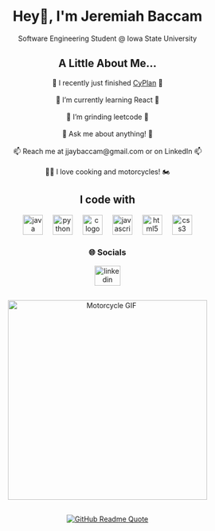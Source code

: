 <h1 align="center">Hey👋, I'm Jeremiah Baccam</h1>

<p align="center">Software Engineering Student @ Iowa State University</p>

<h2 align="center">A Little About Me...</h2>

<p align="center">
  🔭 I recently just finished <a href="https://www.cy-plan.com/" target="_blank">CyPlan</a> 🔭<br><br> 
  🌱 I’m currently learning React 🌱<br><br>
  🤝 I’m grinding leetcode 🤝<br><br> 
  💬 Ask me about anything! 💬<br><br> 
  📫 Reach me at jjaybaccam@gmail.com or on LinkedIn 📫<br><br> 
  👨‍🍳 I love cooking and motorcycles! 🏍️
</p>

<h2 align="center">I code with</h2>

<div align="center">
  <img src="https://cdn.jsdelivr.net/gh/devicons/devicon/icons/java/java-original.svg" height="40" alt="java logo"  />
  <img width="12" />
  <img src="https://cdn.jsdelivr.net/gh/devicons/devicon/icons/python/python-original.svg" height="40" alt="python logo"  />
  <img width="12" />
  <img src="https://cdn.jsdelivr.net/gh/devicons/devicon/icons/c/c-original.svg" height="40" alt="c logo"  />
  <img width="12" />
  <img src="https://cdn.jsdelivr.net/gh/devicons/devicon/icons/javascript/javascript-original.svg" height="40" alt="javascript logo"  />
  <img width="12" />
  <img src="https://cdn.jsdelivr.net/gh/devicons/devicon/icons/html5/html5-original.svg" height="40" alt="html5 logo"  />
  <img width="12" />
  <img src="https://cdn.jsdelivr.net/gh/devicons/devicon/icons/css3/css3-original.svg" height="40" alt="css3 logo"  />
</div>

<h3 align="center">🌐 Socials</h3>

<div align="center">
  <a href="https://www.linkedin.com/in/jeremiah-baccam/" target="_blank">
    <img src="https://raw.githubusercontent.com/maurodesouza/profile-readme-generator/master/src/assets/icons/social/linkedin/default.svg" width="52" height="40" alt="linkedin logo"  />
  </a>
</div>

<h2 align="center"></h2>

<div align="center">
  <img height="400" src="https://s7.gifyu.com/images/SJmsV.gif" alt="Motorcycle GIF" />
</div>

<h2 align="center"></h2>

<div align="center">
  <a href="https://github.com/piyushsuthar/github-readme-quotes">
    <img src="https://quotes-github-readme.vercel.app/api?type=horizontal&theme=dark" alt="GitHub Readme Quote" />
  </a>
</div>
